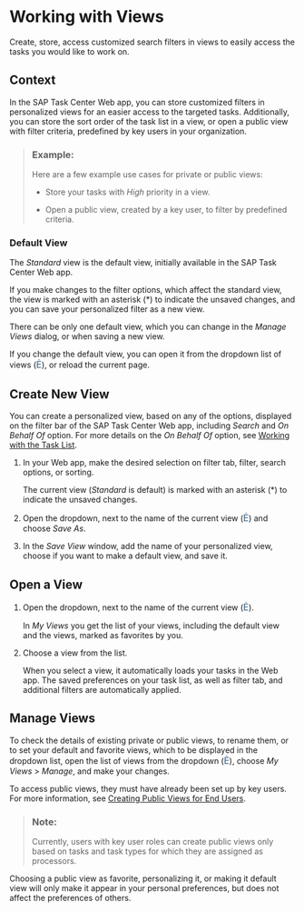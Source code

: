 <!-- loiob446cc82948e43b6ad00562b8d3f8609 -->

<link rel="stylesheet" type="text/css" href="../css/sap-icons.css"/>

# Working with Views

Create, store, access customized search filters in views to easily access the tasks you would like to work on.



<a name="loiob446cc82948e43b6ad00562b8d3f8609__section_lpg_qph_kyb"/>

## Context

In the SAP Task Center Web app, you can store customized filters in personalized views for an easier access to the targeted tasks. Additionally, you can store the sort order of the task list in a view, or open a public view with filter criteria, predefined by key users in your organization.

> ### Example:  
> Here are a few example use cases for private or public views:
> 
> -   Store your tasks with *High* priority in a view.
> 
> -   Open a public view, created by a key user, to filter by predefined criteria.



### Default View

The *Standard* view is the default view, initially available in the SAP Task Center Web app.

If you make changes to the filter options, which affect the standard view, the view is marked with an asterisk \(\*\) to indicate the unsaved changes, and you can save your personalized filter as a new view.

There can be only one default view, which you can change in the *Manage Views* dialog, or when saving a new view.

If you change the default view, you can open it from the dropdown list of views \(<span style="font-size:16px;"><span style="color:#346187;"><span class="SAP-icons-V5"></span></span></span>\), or reload the current page.



<a name="loiob446cc82948e43b6ad00562b8d3f8609__section_hbb_hpm_jyb"/>

## Create New View

You can create a personalized view, based on any of the options, displayed on the filter bar of the SAP Task Center Web app, including *Search* and *On Behalf Of* option. For more details on the *On Behalf Of* option, see [Working with the Task List](working-with-the-task-list-fe4a8b3.md).

1.  In your Web app, make the desired selection on filter tab, filter, search options, or sorting.

    The current view \(*Standard* is default\) is marked with an asterisk \(\*\) to indicate the unsaved changes.

2.  Open the dropdown, next to the name of the current view \(<span style="font-size:16px;"><span style="color:#346187;"><span class="SAP-icons-V5"></span></span></span>\) and choose *Save As*.

3.  In the *Save View* window, add the name of your personalized view, choose if you want to make a default view, and save it.




<a name="loiob446cc82948e43b6ad00562b8d3f8609__section_p51_3pm_jyb"/>

## Open a View

1.  Open the dropdown, next to the name of the current view \(<span style="font-size:16px;"><span style="color:#346187;"><span class="SAP-icons-V5"></span></span></span>\).

    In *My Views* you get the list of your views, including the default view and the views, marked as favorites by you.

2.  Choose a view from the list.

    When you select a view, it automatically loads your tasks in the Web app. The saved preferences on your task list, as well as filter tab, and additional filters are automatically applied.




<a name="loiob446cc82948e43b6ad00562b8d3f8609__section_kfb_cvr_kyb"/>

## Manage Views

To check the details of existing private or public views, to rename them, or to set your default and favorite views, which to be displayed in the dropdown list, open the list of views from the dropdown \(<span style="font-size:16px;"><span style="color:#346187;"><span class="SAP-icons-V5"></span></span></span>\), choose *My Views* \> *Manage*, and make your changes.

To access public views, they must have already been set up by key users. For more information, see [Creating Public Views for End Users](../40-administration/creating-public-views-for-end-users-4c2c2af.md).

> ### Note:  
> Currently, users with key user roles can create public views only based on tasks and task types for which they are assigned as processors.

Choosing a public view as favorite, personalizing it, or making it default view will only make it appear in your personal preferences, but does not affect the preferences of others.

